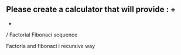 Please create a calculator that will provide :
+
-
*
/
Factorial
Fibonaci sequence

Factoria and fibonaci i recursive way
